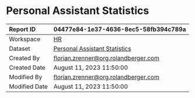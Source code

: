 



# Personal Assistant Statistics

|Report ID|04477e84-1e37-4636-8ec5-58fb394c789a|
| :--- | :--- |
|Workspace|[HR](../Workspaces/HR.md)|
|Dataset|[Personal Assistant Statistics](../Datasets/Personal-Assistant-Statistics.md)|
|Created By|florian.zrenner@org.rolandberger.com|
|Created Date|August 11, 2023 11:50:00|
|Modified By|florian.zrenner@org.rolandberger.com|
|Modified Date|August 11, 2023 11:50:00|
